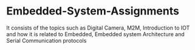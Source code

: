 # Embedded-System-Assignments
It consists of the topics such as Digital Camera, M2M, Introduction to IOT and how it is related to Embedded, Embedded system Architecture  and Serial Communication protocols
